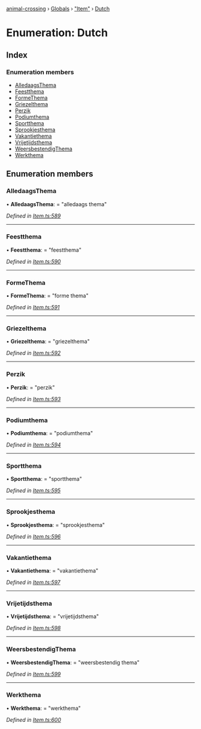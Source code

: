 [animal-crossing](../README.md) › [Globals](../globals.md) › ["Item"](../modules/_item_.md) › [Dutch](_item_.dutch.md)

# Enumeration: Dutch

## Index

### Enumeration members

* [AlledaagsThema](_item_.dutch.md#alledaagsthema)
* [Feestthema](_item_.dutch.md#feestthema)
* [FormeThema](_item_.dutch.md#formethema)
* [Griezelthema](_item_.dutch.md#griezelthema)
* [Perzik](_item_.dutch.md#perzik)
* [Podiumthema](_item_.dutch.md#podiumthema)
* [Sportthema](_item_.dutch.md#sportthema)
* [Sprookjesthema](_item_.dutch.md#sprookjesthema)
* [Vakantiethema](_item_.dutch.md#vakantiethema)
* [Vrijetijdsthema](_item_.dutch.md#vrijetijdsthema)
* [WeersbestendigThema](_item_.dutch.md#weersbestendigthema)
* [Werkthema](_item_.dutch.md#werkthema)

## Enumeration members

###  AlledaagsThema

• **AlledaagsThema**: = "alledaags thema"

*Defined in [Item.ts:589](https://github.com/Norviah/animal-crossing/blob/e9cea70/module/types/Item.ts#L589)*

___

###  Feestthema

• **Feestthema**: = "feestthema"

*Defined in [Item.ts:590](https://github.com/Norviah/animal-crossing/blob/e9cea70/module/types/Item.ts#L590)*

___

###  FormeThema

• **FormeThema**: = "forme thema"

*Defined in [Item.ts:591](https://github.com/Norviah/animal-crossing/blob/e9cea70/module/types/Item.ts#L591)*

___

###  Griezelthema

• **Griezelthema**: = "griezelthema"

*Defined in [Item.ts:592](https://github.com/Norviah/animal-crossing/blob/e9cea70/module/types/Item.ts#L592)*

___

###  Perzik

• **Perzik**: = "perzik"

*Defined in [Item.ts:593](https://github.com/Norviah/animal-crossing/blob/e9cea70/module/types/Item.ts#L593)*

___

###  Podiumthema

• **Podiumthema**: = "podiumthema"

*Defined in [Item.ts:594](https://github.com/Norviah/animal-crossing/blob/e9cea70/module/types/Item.ts#L594)*

___

###  Sportthema

• **Sportthema**: = "sportthema"

*Defined in [Item.ts:595](https://github.com/Norviah/animal-crossing/blob/e9cea70/module/types/Item.ts#L595)*

___

###  Sprookjesthema

• **Sprookjesthema**: = "sprookjesthema"

*Defined in [Item.ts:596](https://github.com/Norviah/animal-crossing/blob/e9cea70/module/types/Item.ts#L596)*

___

###  Vakantiethema

• **Vakantiethema**: = "vakantiethema"

*Defined in [Item.ts:597](https://github.com/Norviah/animal-crossing/blob/e9cea70/module/types/Item.ts#L597)*

___

###  Vrijetijdsthema

• **Vrijetijdsthema**: = "vrijetijdsthema"

*Defined in [Item.ts:598](https://github.com/Norviah/animal-crossing/blob/e9cea70/module/types/Item.ts#L598)*

___

###  WeersbestendigThema

• **WeersbestendigThema**: = "weersbestendig thema"

*Defined in [Item.ts:599](https://github.com/Norviah/animal-crossing/blob/e9cea70/module/types/Item.ts#L599)*

___

###  Werkthema

• **Werkthema**: = "werkthema"

*Defined in [Item.ts:600](https://github.com/Norviah/animal-crossing/blob/e9cea70/module/types/Item.ts#L600)*
